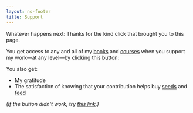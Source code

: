 ```yaml
---
layout: no-footer
title: Support
---
```


Whatever happens next: Thanks for the kind click that brought you to this page.

You get access to any and all of my [books](/books) and [courses](/courses) when you support my work—at any level—by clicking this button:

<center><script type='text/javascript' src='https://storage.ko-fi.com/cdn/widget/Widget_2.js'></script><script type='text/javascript'>kofiwidget2.init('Support Me on Ko-fi', '#74c0fc', 'U7U3KFQPR');kofiwidget2.draw();</script></center>

You also get:

- My gratitude
- The satisfaction of knowing that your contribution helps buy [seeds](https://spitefarms.com/) and [feed](/pets)


_(If the button didn't work, try [this link](https://ko-fi.com/briandavidhall).)_
